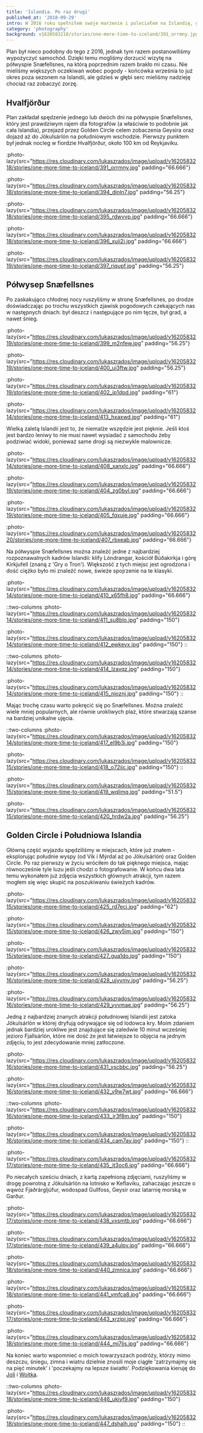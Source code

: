 ```yaml
---
title: 'Islandia. Po raz drugi'
published_at: '2018-09-29'
intro: W 2016 roku spełniłem swoje marzenie i poleciałem na Islandię, gdzie przez 7 dni jeździłem autostopem, biwakowałem w pięknych miejscach i fotografowałem niezwykłe krajobrazy. Od tamtego czasu miałem ogromną ochotę wrócić i w tym roku namówiłem Jolę i Wojtka na wspólny wyjazd.
category: 'photography'
background: v1620583218/stories/one-more-time-to-iceland/391_orrmny.jpg
---
```


Plan był nieco podobny do tego z 2016, jednak tym razem postanowiliśmy wypożyczyć samochód. Dzięki temu mogliśmy dorzucić wizytę na półwyspie Snæfellsnes, na którą poprzednim razem brakło mi czasu. Nie mieliśmy większych oczekiwań wobec pogody - końcówka września to już okres poza sezonem na Islandii, ale gdzieś w głębi serc mieliśmy nadzieję chociaż raz zobaczyć zorzę.

## Hvalfjörður

Plan zakładał spędzenie jednego lub dwóch dni na półwyspie Snæfellsnes, który jest prawdziwym rajem dla fotografów (a właściwie to podobnie jak cała Islandia), przejazd przez Golden Circle celem zobaczenia Geysira oraz dojazd aż do Jökulsárlón na południowym wschodzie. Pierwszy punktem był jednak nocleg w fiordzie Hvalfjörður, około 100 km od Reykjaviku.

:photo-lazy{src="https://res.cloudinary.com/lukaszrados/image/upload/v1620583218/stories/one-more-time-to-iceland/391_orrmny.jpg" padding="66.666"}

:photo-lazy{src="https://res.cloudinary.com/lukaszrados/image/upload/v1620583218/stories/one-more-time-to-iceland/394_dinln7.jpg" padding="56.25"}

:photo-lazy{src="https://res.cloudinary.com/lukaszrados/image/upload/v1620583218/stories/one-more-time-to-iceland/395_rdwvvp.jpg" padding="66.666"}

:photo-lazy{src="https://res.cloudinary.com/lukaszrados/image/upload/v1620583218/stories/one-more-time-to-iceland/396_xuii2i.jpg" padding="66.666"}

:photo-lazy{src="https://res.cloudinary.com/lukaszrados/image/upload/v1620583219/stories/one-more-time-to-iceland/397_riqupf.jpg" padding="56.25"}

## Półwysep Snæfellsnes

Po zaskakująco chłodnej nocy ruszyliśmy w stronę Snæfellsnes, po drodze doświadczając po trochu wszystkich zjawisk pogodowych czekających nas w następnych dniach: był deszcz i następujące po nim tęcze, był grad, a nawet śnieg.

:photo-lazy{src="https://res.cloudinary.com/lukaszrados/image/upload/v1620583219/stories/one-more-time-to-iceland/399_m2nfew.jpg" padding="56.25"}

:photo-lazy{src="https://res.cloudinary.com/lukaszrados/image/upload/v1620583219/stories/one-more-time-to-iceland/400_ui3ftw.jpg" padding="56.25"}

:photo-lazy{src="https://res.cloudinary.com/lukaszrados/image/upload/v1620583219/stories/one-more-time-to-iceland/402_ip1dpd.jpg" padding="61"}

:photo-lazy{src="https://res.cloudinary.com/lukaszrados/image/upload/v1620583214/stories/one-more-time-to-iceland/413_hxaxwd.jpg" padding="61"}

Wielką zaletą Islandii jest to, że niemalże wszędzie jest pięknie. Jeśli ktoś jest bardzo leniwy to nie musi nawet wysiadać z samochodu żeby podziwiać widoki, ponieważ same drogi są niezwykle malownicze.

:photo-lazy{src="https://res.cloudinary.com/lukaszrados/image/upload/v1620583214/stories/one-more-time-to-iceland/408_xanxlc.jpg" padding="66.666"}

:photo-lazy{src="https://res.cloudinary.com/lukaszrados/image/upload/v1620583219/stories/one-more-time-to-iceland/404_zg0byl.jpg" padding="66.666"}

:photo-lazy{src="https://res.cloudinary.com/lukaszrados/image/upload/v1620583219/stories/one-more-time-to-iceland/405_fqxuje.jpg" padding="66.666"}

:photo-lazy{src="https://res.cloudinary.com/lukaszrados/image/upload/v1620583220/stories/one-more-time-to-iceland/407_rbxeab.jpg" padding="66.666"}

Na półwyspie Snæfellsnes można znaleźć jedne z najbardziej rozpoznawalnych kadrów Islandii: klify Lóndrangar, kościół Búðakirkja i górę Kirkjufell (znaną z 'Gry o Tron'). Większość z tych miejsc jest ogrodzona i dość ciężko było mi znaleźć nowe, świeże spojrzenie na te klasyki.

:photo-lazy{src="https://res.cloudinary.com/lukaszrados/image/upload/v1620583214/stories/one-more-time-to-iceland/410_x65fh8.jpg" padding="66.666"}

::two-columns
:photo-lazy{src="https://res.cloudinary.com/lukaszrados/image/upload/v1620583214/stories/one-more-time-to-iceland/411_su8blo.jpg" padding="150"}

:photo-lazy{src="https://res.cloudinary.com/lukaszrados/image/upload/v1620583214/stories/one-more-time-to-iceland/412_ewkevx.jpg" padding="150"}
::

::two-columns
:photo-lazy{src="https://res.cloudinary.com/lukaszrados/image/upload/v1620583214/stories/one-more-time-to-iceland/414_lzavqz.jpg" padding="150"}

:photo-lazy{src="https://res.cloudinary.com/lukaszrados/image/upload/v1620583214/stories/one-more-time-to-iceland/415_nioznj.jpg" padding="150"}
::

Mając trochę czasu warto pokręcić się po Snæfellsnes. Można znaleźć wiele mniej popularnych, ale równie urokliwych plaż, które stwarzają szanse na bardziej unikalne ujęcia.

::two-columns
:photo-lazy{src="https://res.cloudinary.com/lukaszrados/image/upload/v1620583214/stories/one-more-time-to-iceland/417_el9b3i.jpg" padding="150"}

:photo-lazy{src="https://res.cloudinary.com/lukaszrados/image/upload/v1620583215/stories/one-more-time-to-iceland/418_o72ijc.jpg" padding="150"}
::

:photo-lazy{src="https://res.cloudinary.com/lukaszrados/image/upload/v1620583215/stories/one-more-time-to-iceland/419_wqlimq.jpg" padding="51.5"}

:photo-lazy{src="https://res.cloudinary.com/lukaszrados/image/upload/v1620583215/stories/one-more-time-to-iceland/420_hrdw2a.jpg" padding="56.25"}

## Golden Circle i Południowa Islandia

Główną część wyjazdu spędziliśmy w miejscach, które już znałem - eksplorując południe wyspy (od Vík í Mýrdal aż po Jökulsárlón) oraz Golden Circle. Po raz pierwszy w życiu wróciłem do tak pięknego miejsca, mając równocześnie tyle luzu jeśli chodzi o fotografowanie. W końcu dwa lata temu wykonałem już zdjęcia wszystkich głównych atrakcji, tym razem mogłem się więc skupić na poszukiwaniu świeżych kadrów.

:photo-lazy{src="https://res.cloudinary.com/lukaszrados/image/upload/v1620583215/stories/one-more-time-to-iceland/425_rd7ecj.jpg" padding="62"}

:photo-lazy{src="https://res.cloudinary.com/lukaszrados/image/upload/v1620583215/stories/one-more-time-to-iceland/426_zwy5im.jpg" padding="150"}

:photo-lazy{src="https://res.cloudinary.com/lukaszrados/image/upload/v1620583215/stories/one-more-time-to-iceland/427_gua1do.jpg" padding="150"}

:photo-lazy{src="https://res.cloudinary.com/lukaszrados/image/upload/v1620583216/stories/one-more-time-to-iceland/428_ujvvmv.jpg" padding="56.25"}

:photo-lazy{src="https://res.cloudinary.com/lukaszrados/image/upload/v1620583216/stories/one-more-time-to-iceland/429_yvvmae.jpg" padding="56.25"}

Jedną z najbardziej znanych atrakcji południowej Islandii jest zatoka Jökulsárlón w której dryfują odrywające się od lodowca kry. Moim zdaniem jednak bardziej urokliwe jest znajdujące się zaledwie 10 minut wcześniej jezioro Fjallsárlón, które nie dość że jest łatwiejsze to objęcia na jednym zdjęciu, to jest zdecydowanie mniej zatłoczone.

:photo-lazy{src="https://res.cloudinary.com/lukaszrados/image/upload/v1620583216/stories/one-more-time-to-iceland/431_vscbbc.jpg" padding="56.25"}

:photo-lazy{src="https://res.cloudinary.com/lukaszrados/image/upload/v1620583216/stories/one-more-time-to-iceland/432_v9w7wt.jpg" padding="66.666"}

::two-columns
:photo-lazy{src="https://res.cloudinary.com/lukaszrados/image/upload/v1620583216/stories/one-more-time-to-iceland/433_jr3f8m.jpg" padding="150"}

:photo-lazy{src="https://res.cloudinary.com/lukaszrados/image/upload/v1620583216/stories/one-more-time-to-iceland/434_cam7ay.jpg" padding="150"}
::

:photo-lazy{src="https://res.cloudinary.com/lukaszrados/image/upload/v1620583217/stories/one-more-time-to-iceland/435_jt3oc6.jpg" padding="66.666"}

Po niecałych sześciu dniach, z kartą zapełnioną zdjęciami, ruszyliśmy w drogę powrotną z Jökulsárlón na lotnisko w Keflaviku, zahaczając jeszcze o wąwóz Fjaðrárgljúfur, wodospad Gullfoss, Geysir oraz latarnię morską w Garður.

:photo-lazy{src="https://res.cloudinary.com/lukaszrados/image/upload/v1620583217/stories/one-more-time-to-iceland/438_vxsmtb.jpg" padding="66.666"}

:photo-lazy{src="https://res.cloudinary.com/lukaszrados/image/upload/v1620583217/stories/one-more-time-to-iceland/439_a4ulpv.jpg" padding="66.666"}

:photo-lazy{src="https://res.cloudinary.com/lukaszrados/image/upload/v1620583218/stories/one-more-time-to-iceland/440_zmnica.jpg" padding="66.666"}

:photo-lazy{src="https://res.cloudinary.com/lukaszrados/image/upload/v1620583218/stories/one-more-time-to-iceland/441_ymfca8.jpg" padding="66.666"}

:photo-lazy{src="https://res.cloudinary.com/lukaszrados/image/upload/v1620583217/stories/one-more-time-to-iceland/443_xrzipi.jpg" padding="66.666"}

:photo-lazy{src="https://res.cloudinary.com/lukaszrados/image/upload/v1620583218/stories/one-more-time-to-iceland/444_mi7ljs.jpg" padding="66.666"}

Na koniec warto wspomnieć o moich towarzyszach podróży, którzy mimo deszczu, śniegu, zimna i wiatru dzielnie znosili moje ciągłe 'zatrzymajmy się na pięć minutek' i 'poczekajmy na lepsze światło'. Podziękowania kieruję do [Joli](https://www.instagram.com/jolanta_lesniara/) i [Wojtka](https://www.instagram.com/wojtekmieszczak/).

::two-columns
:photo-lazy{src="https://res.cloudinary.com/lukaszrados/image/upload/v1620583218/stories/one-more-time-to-iceland/446_ukiyf9.jpg" padding="150"}

:photo-lazy{src="https://res.cloudinary.com/lukaszrados/image/upload/v1620583218/stories/one-more-time-to-iceland/447_dshalh.jpg" padding="150"}
::

